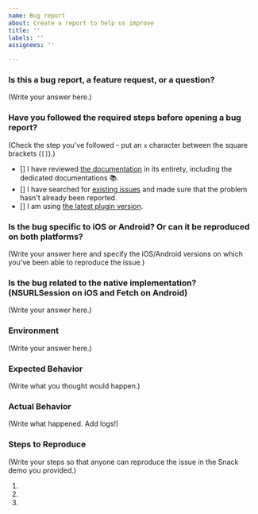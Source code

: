 ```yaml
---
name: Bug report
about: Create a report to help us improve
title: ''
labels: ''
assignees: ''

---
```


<!--
  MAKE SURE TO READ AND FOLLOW THIS TEMPLATE CLOSELY OR YOUR ISSUE WILL BE CLOSED WITHOUT NOTICE
-->

### Is this a bug report, a feature request, or a question?

(Write your answer here.)

<!--
  If you answered "Bug report":

    We expect you to produce a high-quality bug report since putting care into your report helps us fix the issue faster.
    For bug reports, it is REQUIRED to fill the rest of this template, or the issue will be closed.

  If you answered "Feature request" or "Question":

    Make sure to describe as precisely as possible the feature you'd like to see implemented or the question you'd like to see answered.
    When relevant, provide visual examples (screenshots, screencasts, diagrams...).
    You can ignore the next steps as long as you've made sure that your description is as clear, thorough and illustrated as possible.
-->

### Have you followed the required steps before opening a bug report?

(Check the step you've followed - put an `x` character between the square brackets (`[]`).)

- [] I have reviewed [the documentation](https://github.com/EkoLabs/react-native-background-downloader/blob/master/README.md) in its entirety, including the dedicated documentations :books:.
- [] I have searched for [existing issues](https://github.com/EkoLabs/react-native-background-downloader/issues) and made sure that the problem hasn't already been reported.
- [] I am using [the latest plugin version](https://github.com/EkoLabs/react-native-background-downloader/releases).

<!--
  Please DO NOT go further if you've not followed ALL of the above steps.
  Failing to do so will result in your issue getting closed without warning.
-->

### Is the bug specific to iOS or Android? Or can it be reproduced on both platforms?

(Write your answer here and specify the iOS/Android versions on which you've been able to reproduce the issue.)

### Is the bug related to the native implementation? (NSURLSession on iOS and Fetch on Android)
<!--
  Did you read the [NSURLSession documentation](https://developer.apple.com/documentation/foundation/nsurlsession) or [Fetch documentation](https://github.com/tonyofrancis/Fetch)?
  Did you try searching for your issue in the context of NSURLSeesion or Fetch?
-->

(Write your answer here.)

### Environment

<!--
  Provide information about your current environment. At the very least, it should include the following:

  Environment:
    React: 16.0.0-beta.5
    React native: 0.49.2
    react-native-background-downloader: 2.1.0

  Target Platform:
    Android (6.0)
    iOS (10.3)
-->

(Write your answer here.)

### Expected Behavior

<!--
  How did you expect your project to behave?
  It’s fine if you’re not sure your understanding is correct.
  Just write down what you thought would happen.
-->

(Write what you thought would happen.)

### Actual Behavior

<!--
  Did something go wrong?
  Is something broken, or not behaving as you expected?
  Describe this section in detail, and attach logs if possible.
  Don't just say "it doesn't work"!
-->

(Write what happened. Add logs!)

### Steps to Reproduce

<!--
  How would you describe your issue to someone who doesn’t know you or your project?
  Write a sequence of steps that anybody can repeat to see the issue.
  Be specific! If the bug cannot be reproduced, your issue will be closed.
-->

(Write your steps so that anyone can reproduce the issue in the Snack demo you provided.)

1.
2.
3.

<!--
  Thanks for helping us help you!
-->
